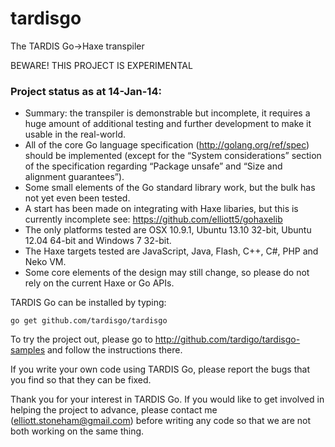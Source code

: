tardisgo
========

The TARDIS Go->Haxe transpiler 

BEWARE! THIS PROJECT IS EXPERIMENTAL

### Project status as at 14-Jan-14:
- Summary: the transpiler is demonstrable but incomplete, it requires a huge amount of additional testing and further development to make it usable in the real-world.
- All of the core Go language specification (http://golang.org/ref/spec) should be implemented (except for the “System considerations” section of the specification regarding “Package unsafe” and “Size and alignment guarantees”). 
- Some small elements of the Go standard library work, but the bulk has not yet even been tested.
- A start has been made on integrating with Haxe libaries, but this is currently incomplete see: https://github.com/elliott5/gohaxelib
- The only platforms tested are OSX 10.9.1, Ubuntu 13.10 32-bit, Ubuntu 12.04 64-bit and Windows 7 32-bit. 
- The Haxe targets tested are JavaScript, Java, Flash, C++, C#, PHP and Neko VM. 
- Some core elements of the design may still change, so please do not rely on the current Haxe or Go APIs.

TARDIS Go can be installed by typing:
```
go get github.com/tardisgo/tardisgo
```

To try the project out, please go to http://github.com/tardigo/tardisgo-samples and follow the instructions there. 

If you write your own code using TARDIS Go, please report the bugs that you find so that they can be fixed.

Thank you for your interest in TARDIS Go. If you would like to get involved in helping the project to advance, please contact me (elliott.stoneham@gmail.com) before writing any code so that we are not both working on the same thing.  

